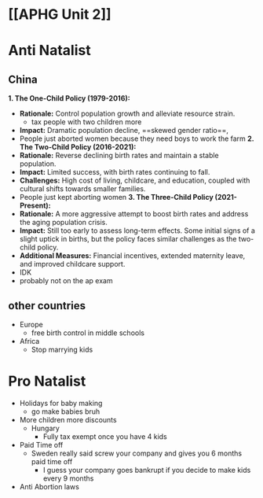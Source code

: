 # [[APHG Unit 2]]
# Anti Natalist
## China
**1. The One-Child Policy (1979-2016):** 
* **Rationale:**  Control population growth and alleviate resource strain.
	* tax people with two children more
* **Impact:**  Dramatic population decline, ==skewed gender ratio==, 
* People just aborted women because they need boys to work the farm
**2. The Two-Child Policy (2016-2021):**
* **Rationale:**  Reverse declining birth rates and maintain a stable population.
* **Impact:**  Limited success, with birth rates continuing to fall.
* **Challenges:**  High cost of living, childcare, and education, coupled with cultural shifts towards smaller families.
* People just kept aborting women
**3. The Three-Child Policy (2021-Present):**
* **Rationale:**  A more aggressive attempt to boost birth rates and address the aging population crisis.
* **Impact:**  Still too early to assess long-term effects. Some initial signs of a slight uptick in births, but the policy faces similar challenges as the two-child policy.
* **Additional Measures:**  Financial incentives, extended maternity leave, and improved childcare support.
* IDK
* probably not on the ap exam
## other countries
- Europe
	- free birth control in middle schools
- Africa
	- Stop marrying kids
# Pro Natalist
- Holidays for baby making
	- go make babies bruh
- More children more discounts
	- Hungary
		- Fully tax exempt once you have 4 kids
- Paid Time off
	- Sweden really said screw your company and gives you 6 months paid time off
		- I guess your company goes bankrupt if you decide to make kids every 9 months
- Anti Abortion laws

